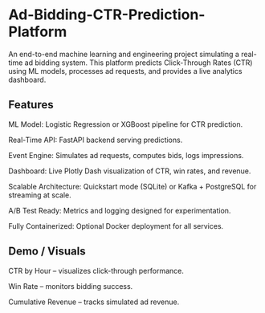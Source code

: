 # Ad-Bidding-CTR-Prediction-Platform

An end-to-end machine learning and engineering project simulating a real-time ad bidding system. This platform predicts Click-Through Rates (CTR) using ML models, processes ad requests, and provides a live analytics dashboard. 

## Features

ML Model: Logistic Regression or XGBoost pipeline for CTR prediction.

Real-Time API: FastAPI backend serving predictions.

Event Engine: Simulates ad requests, computes bids, logs impressions.

Dashboard: Live Plotly Dash visualization of CTR, win rates, and revenue.

Scalable Architecture: Quickstart mode (SQLite) or Kafka + PostgreSQL for streaming at scale.

A/B Test Ready: Metrics and logging designed for experimentation.

Fully Containerized: Optional Docker deployment for all services.

## Demo / Visuals

CTR by Hour – visualizes click-through performance.

Win Rate – monitors bidding success.

Cumulative Revenue – tracks simulated ad revenue.
